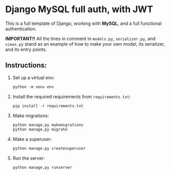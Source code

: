 # Django MySQL full auth, with JWT

This is a full template of Django, working with **MySQL**, and a full functional authentication.

**IMPORTANT!!**
All the lines in comment in `models.py`, `serializer.py`, and `views.py` stand as an example of how to make your own model, its serializer, and its entry points.

## Instructions:

1. Set up a virtual env:

    ```python
    python -m venv env
    ```

2. Install the required requirements from `requirements.txt`:

    ```python
    pip install -r requirements.txt
    ```

3. Make migrations:

    ```python
    python manage.py makemigrations
    python manage.py migrate
    ```

4. Make a superuser:

    ```python
    python manage.py createsuperuser
    ```

5. Run the server:

    ```python
    python manage.py runserver
    ```


